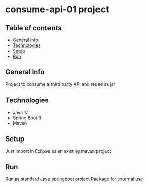 # consume-api-01 project

## Table of contents
* [General info](#general-info)
* [Technologies](#technologies)
* [Setup](#setup)
* [Run](#run)

## General info
Project to consume a third party API and reuse as jar

## Technologies
* Java 17
* Spring Boot 3
* Maven

## Setup
Just import in Eclipse as an existing maven project

## Run
Run as standard Java springboot project
Package for external use

 
